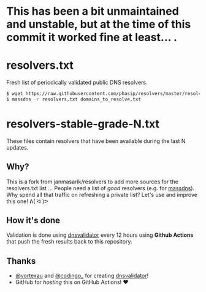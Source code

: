 # This has been a bit unmaintained and unstable, but at the time of this commit it worked fine at least... .
# resolvers.txt
Fresh list of periodically validated public DNS resolvers.
 
```bash
$ wget https://raw.githubusercontent.com/phasip/resolvers/master/resolvers.txt
$ massdns -r resolvers.txt domains_to_resolve.txt
```
# resolvers-stable-grade-N.txt
These files contain resolvers that have been available during the last N updates.
## Why?
This is a fork from janmasarik/resolvers to add more sources for the resolvers.txt list
...
People need a list of *good* resolvers (e.g. for [massdns](https://github.com/blechschmidt/massdns)). Why spend all that traffic on refreshing a private list? Let's use and improve this one! ᕕ( ᐛ )ᕗ

## How it's done 
Validation is done using [dnsvalidator](https://github.com/vortexau/dnsvalidator/) every 12 hours using **Github Actions** that push the fresh results back to this repository. 

## Thanks
- [@vortexau](https://twitter.com/vortexau) and [@codingo_](https://twitter.com/codingo_) for creating [dnsvalidator](https://github.com/vortexau/dnsvalidator)!
- GitHub for *hosting* this on GitHub Actions! :heart:
